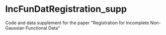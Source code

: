 # IncFunDatRegistration_supp
Code and data supplement for the paper "Registration for Incomplete Non-Gaussian Functional Data"
